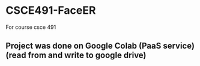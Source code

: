 # CSCE491-FaceER
For course csce 491
## Project was done on Google Colab (PaaS service) (read from and write to google drive)
